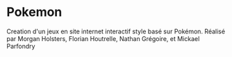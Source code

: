 # Pokemon
 Creation d'un jeux en site internet interactif style basé sur Pokémon. Réalisé par Morgan Holsters, Florian Houtrelle, Nathan Grégoire, et Mickael Parfondry
